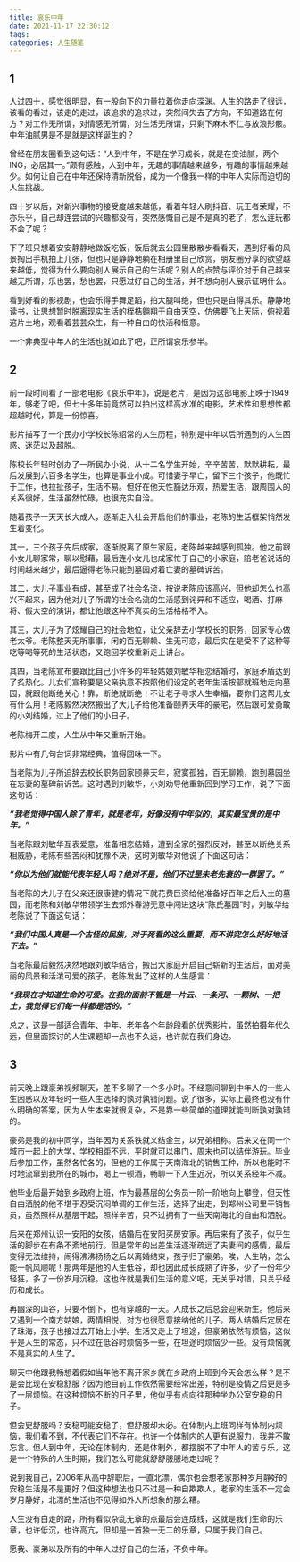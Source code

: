 ```yaml
---
title: 哀乐中年
date: 2021-11-17 22:30:12
tags:
categories: 人生随笔
---
```

## 1
人过四十，感觉很明显，有一股向下的力量拉着你走向深渊。人生的路走了很远，该看的看过，该走的走过，该追求的追求过，突然间失去了方向，不知道路在何方？对工作无所谓，对情感无所谓，对生活无所谓，只剩下麻木不仁与放浪形骸。中年油腻男是不是就是这样诞生的？

曾经在朋友圈看到这句话：“人到中年，不是在学习成长，就是在变油腻，两个ING，必居其一。”颇有感触，人到中年，无趣的事情越来越多，有趣的事情越来越少。如何让自己在中年还保持清新脱俗，成为一个像我一样的中年人实际而迫切的人生挑战。

四十岁以后，对新兴事物的接受度越来越低，看着年轻人刷抖音、玩王者荣耀，不亦乐乎，自己却连尝试的兴趣都没有，突然感慨自己是不是真的老了，怎么连玩都不会了呢？

下了班只想着安安静静地做饭吃饭，饭后就去公园里散散步看看天，遇到好看的风景掏出手机拍上几张，但也只是静静地躺在相册里自己欣赏，朋友圈分享的欲望越来越低，觉得为什么要向别人展示自己的生活呢？别人的点赞与评价对于自己越来越无所谓，乐也罢，愁也罢，只愿过好自己的生活，并不想向别人展示证明什么。

看到好看的影视剧，也会乐得手舞足蹈，拍大腿叫绝，但也只是自得其乐。静静地读书，让思想暂时脱离现实生活的桎梏翱翔于自由天空，仿佛要飞上天际，俯视着这片土地，观看着芸芸众生，有一种自由的快活和惬意。

一个非典型中年人的生活也就如此了吧，正所谓哀乐参半。

## 2
前一段时间看了一部老电影《哀乐中年》，说是老片，是因为这部电影上映于1949年，够老了吧，但七十多年前竟然可以拍出这样高水准的电影，艺术性和思想性都超越时代，算是一份惊喜。

影片描写了一个民办小学校长陈绍常的人生历程，特别是中年以后所遇到的人生困惑、迷茫以及超脱。

陈校长年轻时创办了一所民办小说，从十二名学生开始，辛辛苦苦，默默耕耘，最后发展到六百多名学生，也算是事业小成。可惜妻子早亡，留下三个孩子，他既忙于工作，也拉扯孩子，生活不易。但好在他天性豁达乐观，热爱生活，跟周围人的关系很好，生活虽然忙碌，也很充实自洽。

随着孩子一天天长大成人，逐渐走入社会开启他们的事业，老陈的生活框架悄然发生着变化。

其一，三个孩子先后成家，逐渐脱离了原生家庭，老陈越来越感到孤独。他之前跟小女儿聊家常，聊以慰藉，最后连小女儿也成家忙于自己的小家庭，陪老爸说话的时间越来越少，最后逼得老陈只能到墓园对着亡妻的墓碑诉苦。

其二，大儿子事业有成，甚至成了社会名流，按说老陈应该高兴，但他却怎么也高兴不起来，因为他对儿子所谓的社会名流的生活感到诧异和不适应，喝酒、打麻将、假大空的演讲，都让他跟这种不真实的生活格格不入。

其三，大儿子为了炫耀自己的社会地位，让父亲辞去小学校长的职务，回家专心做老太爷。老陈整天无所事事，闲的百无聊赖、生无可恋，最后实在是受不了这种等吃等喝等死的生活状态，又跑回学校重新走上讲台。

其四，当老陈宣布要跟比自己小许多的年轻姑娘刘敏华相恋结婚时，家庭矛盾达到了炙热化。儿女们宣称要是父亲执意不按照他们设定的老年生活按部就班地走向墓园，就跟他断绝关心！靠，断绝就断绝！不让老子寻求人生幸福，要你们这帮儿女有什么用！老陈毅然决然搬出了大儿子给他准备颐养天年的豪宅，然后跟可爱勇敢的小刘结婚，过上了他们的小日子。

老陈梅开二度，人生从中年又重新开始。

影片中有几句台词非常经典，值得回味一下。

当老陈为儿子所迫辞去校长职务回家颐养天年，寂寞孤独，百无聊赖，跑到墓园坐在忘妻的墓碑前诉苦。这时遇到刘敏华，小刘劝导他重新回到学习工作，说了下面这句话：

***“我老觉得中国人除了青年，就是老年，好像没有中年似的，其实最宝贵的是中年。”***

当老陈跟刘敏华互表爱意，准备相恋结婚，遭到全家的强烈反对，甚至以断绝关系相威胁，老陈有些苦闷和犹豫不决，这时刘敏华对他说了下面这句话：

***“你以为他们就能代表年轻人吗？绝对不是，他们不过是未老先衰的一群罢了。”***

当老陈的大儿子在父亲还很康健的情况下就花费巨资给他准备好百年之后入土的墓园，而老陈和刘敏华带领学生去郊外春游无意中闯进这块“陈氏墓园”时，刘敏华给老陈说了下面这句话：

***“我们中国人真是一个古怪的民族，对于死看的这么重要，而不讲究怎么好好地活下去。”***

当老陈最后毅然决然地跟刘敏华结合，搬出大家庭开启自己崭新的生活后，面对美丽的风景和活泼可爱的孩子，老陈发出了这样的人生感言：

***“我现在才知道生命的可爱。在我的面前不管是一片云、一条河、一颗树、一把土，我觉得它们每一样都是活的。”***

总之，这是一部适合青年、中年、老年各个年龄段看的优秀影片，虽然拍摄年代久远，但里面探讨的人生课题却一点也不久远，也许就在我们身边。

## 3
前天晚上跟豪弟视频聊天，差不多聊了一个多小时。不经意间聊到中年人的一些人生困惑以及年轻时一些人生选择的孰对孰错问题。说了很多，实际上最终也没有什么明确的答案，因为人生本来就很复杂，不是靠一些简单的道理就能判断孰对孰错的。

豪弟是我的初中同学，当年因为关系铁就义结金兰，以兄弟相称。后来又在同一个城市一起上的大学，学校相距不远，平时就可以串门，周末也可以结伴游玩。毕业后参加工作，虽然各忙各的，但他的工作属于天南海北的销售工种，所以也能时不时地流窜到我所在的城市，喝上一顿酒，畅聊一下人生近况，所以关系经年不减。

他毕业后最开始到乡政府上班，作为最基层的公务员一阶一阶地向上攀登，但天性自由洒脱的他不堪于忍受沉闷单调的工作生活，选择了出走，到郑州公司里干销售员，虽然照样从基层干起，照样辛苦，只不过拥有了一些天南海北的自由和洒脱。

后来在郑州认识一安阳的女孩，结婚后在安阳买房安家。再后来有了孩子，似乎生活的脚步在有条不紊地前行。但是常年的出差生活逐渐疏远了夫妻间的感情，最后变得无法维持，闹得沸沸扬扬之后以离婚结束，孩子归了豪弟。唉，人生呐，怎么能一帆风顺呢！那两年是他的人生低谷，却也因此成长成熟了许多，少了一份年少轻狂，多了一份岁月沉稳。这也许就是我们生活的意义吧，无关乎对错，只关乎经历和成长。

再幽深的山谷，只要不倒下，也有穿越的一天。人成长之后总会迎来新生。他后来又遇到一个南方姑娘，两情相悦，对方也很愿意接纳他的儿子。两人结婚后定居在了珠海，孩子也接过去开始上小学。生活又走上了坦途，但豪弟依然有烦恼，这似乎是人生的常态，只不过在低谷时烦恼多一些，在坦途时烦恼少一些。没有烦恼就不是真实的人生了。

聊天中他跟我畅想着假如当年他不离开家乡就在乡政府上班到今天会怎么样？是不是会比现在安稳舒服？因为他目前工作依然需要经常出差，特别是疫情之后更是多了一层烦恼。在这种烦恼不断的日子里，他似乎有点向往那种坐办公室安稳的日子。

但会更舒服吗？安稳可能安稳了，但舒服却未必。在体制内上班同样有体制内烦恼，我们看不到，不代表它们不存在。也许一个体制内的人更有说服力，我并不敢忘言。但人到中年，无论在体制内，还是体制外，都摆脱不了中年人的苦与乐，这是一个特殊的人生时期，我们怎么可能就舒舒服服地走过呢？

说到我自己，2006年从高中辞职后，一直北漂，偶尔也会想老家那种岁月静好的安稳生活是不是更好？但这种想法也只不过是一种自欺欺人，老家的生活不一定会岁月静好，北漂的生活也不见得如外人所想象的那么糟。

人生没有白走的路，所有看似杂乱无章的点最后会连成线，这就是我们生命的乐章，也许低沉，也许高亢，但却是一首独一无二的乐章，只属于我们自己。

愿我、豪弟以及所有的中年人过好自己的生活，不负中年。